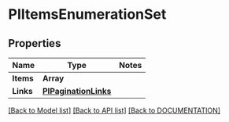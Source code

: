 # PIItemsEnumerationSet

## Properties
Name | Type | Notes
------------ | ------------- | -------------
**Items** | **Array<PIEnumerationSet>**
**Links** | **[**PIPaginationLinks**](../models/PIPaginationLinks.md)**

[[Back to Model list]](../../DOCUMENTATION.md#documentation-for-models) [[Back to API list]](../../DOCUMENTATION.md#documentation-for-api-endpoints) [[Back to DOCUMENTATION]](../../DOCUMENTATION.md)
